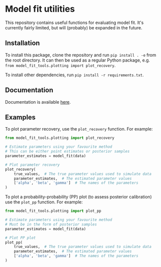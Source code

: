 # Model fit utilities

This repository contains useful functions for evaluating model fit. It's currently fairly limited, but will (probably) be expanded in the future.

## Installation

To install this package, clone the repository and run `pip install . -e` from the root directory. It can then be used as a regular Python package, e.g. `from model_fit_tools.plotting import plot_recovery`.

To install other dependencies, run `pip install -r requirements.txt`.

## Documentation

Documentation is available [here](https://model-fit-tools.thewiselab.org).

## Examples

To plot parameter recovery, use the `plot_recovery` function. For example:

```python
from model_fit_tools.plotting import plot_recovery

# Estimate parameters using your favourite method
# This can be either point estimates or posterior samples
parameter_estimates = model_fit(data)

# Plot parameter recovery
plot_recovery(
    true_values,  # The true parameter values used to simulate data
    parameter_estimates,  # The estimated parameter values
    ['alpha', 'beta', 'gamma']  # The names of the parameters
)
```

To plot a probability-probability (PP) plot (to assess posterior calibration) use the `plot_pp` function. For example:

```python
from model_fit_tools.plotting import plot_pp

# Estimate parameters using your favourite method
# Must be in the form of posterior samples
parameter_estimates = model_fit(data)

# Plot PP plot
plot_pp(
    true_values,  # The true parameter values used to simulate data
    parameter_estimates,  # The estimated parameter values
    ['alpha', 'beta', 'gamma']  # The names of the parameters
)
```
